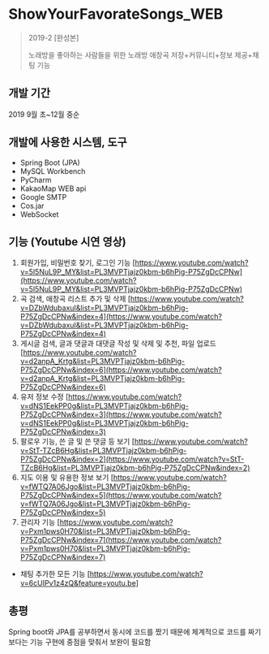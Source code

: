 
# ShowYourFavorateSongs_WEB
> 2019-2 [완성본]
> 
> 노래방을 좋아하는 사람들을 위한 노래방 애창곡 저장+커뮤니티+정보 제공+채팅 기능

## 개발 기간
2019 9월 초~12월 중순

##  개발에 사용한 시스템, 도구
* Spring Boot (JPA)
* MySQL Workbench
* PyCharm
* KakaoMap WEB api
* Google SMTP
* Cos.jar
* WebSocket

## 기능 (Youtube 시연 영상)
1. 회원가입, 비밀번호 찾기, 로그인 기능
[https://www.youtube.com/watch?v=5l5NuL9P_MY&list=PL3MVPTjajz0kbm-b6hPig-P75ZgDcCPNw](https://www.youtube.com/watch?v=5l5NuL9P_MY&list=PL3MVPTjajz0kbm-b6hPig-P75ZgDcCPNw)
2.  곡 검색, 애창곡 리스트 추가 및 삭제
[https://www.youtube.com/watch?v=DZbWdubaxuI&list=PL3MVPTjajz0kbm-b6hPig-P75ZgDcCPNw&index=4](https://www.youtube.com/watch?v=DZbWdubaxuI&list=PL3MVPTjajz0kbm-b6hPig-P75ZgDcCPNw&index=4)
3.  게시글 검색, 글과 댓글과 대댓글 작성 및 삭제 및 추천, 파일 업로드
[https://www.youtube.com/watch?v=d2anpA_Krtg&list=PL3MVPTjajz0kbm-b6hPig-P75ZgDcCPNw&index=6](https://www.youtube.com/watch?v=d2anpA_Krtg&list=PL3MVPTjajz0kbm-b6hPig-P75ZgDcCPNw&index=6)
4.  유저 정보 수정
[https://www.youtube.com/watch?v=dNS1EekPP0g&list=PL3MVPTjajz0kbm-b6hPig-P75ZgDcCPNw&index=3](https://www.youtube.com/watch?v=dNS1EekPP0g&list=PL3MVPTjajz0kbm-b6hPig-P75ZgDcCPNw&index=3)
5.  팔로우 기능, 쓴 글 및 쓴 댓글 등 보기
[https://www.youtube.com/watch?v=StT-TZcB6Hg&list=PL3MVPTjajz0kbm-b6hPig-P75ZgDcCPNw&index=2](https://www.youtube.com/watch?v=StT-TZcB6Hg&list=PL3MVPTjajz0kbm-b6hPig-P75ZgDcCPNw&index=2)
6.  지도 이용 및 유용한 정보 보기
[https://www.youtube.com/watch?v=fWTQ7A06Jgo&list=PL3MVPTjajz0kbm-b6hPig-P75ZgDcCPNw&index=5](https://www.youtube.com/watch?v=fWTQ7A06Jgo&list=PL3MVPTjajz0kbm-b6hPig-P75ZgDcCPNw&index=5)
7. 관리자 기능
[https://www.youtube.com/watch?v=Pxm1pws0H70&list=PL3MVPTjajz0kbm-b6hPig-P75ZgDcCPNw&index=7](https://www.youtube.com/watch?v=Pxm1pws0H70&list=PL3MVPTjajz0kbm-b6hPig-P75ZgDcCPNw&index=7)

+ 채팅 추가한 모든 기능
[https://www.youtube.com/watch?v=6cUIPv1z4zQ&feature=youtu.be]

## 총평
Spring boot와 JPA를 공부하면서 동시에 코드를 짰기 때문에 체계적으로 코드를 짜기보다는 기능 구현에 중점을 맞춰서 보완이 필요함
